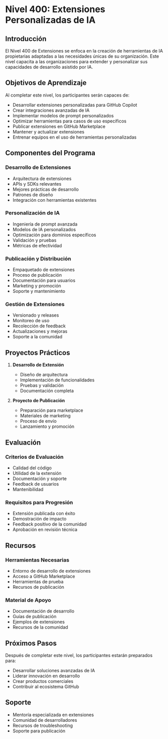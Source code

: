 <!--
Original file: /docs/levels/level-400-extensions.md
English version: 2023-03-20
Last translation update: 2023-03-20
Translated by: AI Assistant
-->

# Nivel 400: Extensiones Personalizadas de IA

## Introducción

El Nivel 400 de Extensiones se enfoca en la creación de herramientas de IA propietarias adaptadas a las necesidades únicas de su organización. Este nivel capacita a las organizaciones para extender y personalizar sus capacidades de desarrollo asistido por IA.

## Objetivos de Aprendizaje

Al completar este nivel, los participantes serán capaces de:

- Desarrollar extensiones personalizadas para GitHub Copilot
- Crear integraciones avanzadas de IA
- Implementar modelos de prompt personalizados
- Optimizar herramientas para casos de uso específicos
- Publicar extensiones en GitHub Marketplace
- Mantener y actualizar extensiones
- Entrenar equipos en el uso de herramientas personalizadas

## Componentes del Programa

### Desarrollo de Extensiones
- Arquitectura de extensiones
- APIs y SDKs relevantes
- Mejores prácticas de desarrollo
- Patrones de diseño
- Integración con herramientas existentes

### Personalización de IA
- Ingeniería de prompt avanzada
- Modelos de IA personalizados
- Optimización para dominios específicos
- Validación y pruebas
- Métricas de efectividad

### Publicación y Distribución
- Empaquetado de extensiones
- Proceso de publicación
- Documentación para usuarios
- Marketing y promoción
- Soporte y mantenimiento

### Gestión de Extensiones
- Versionado y releases
- Monitoreo de uso
- Recolección de feedback
- Actualizaciones y mejoras
- Soporte a la comunidad

## Proyectos Prácticos

1. **Desarrollo de Extensión**
   - Diseño de arquitectura
   - Implementación de funcionalidades
   - Pruebas y validación
   - Documentación completa

2. **Proyecto de Publicación**
   - Preparación para marketplace
   - Materiales de marketing
   - Proceso de envío
   - Lanzamiento y promoción

## Evaluación

### Criterios de Evaluación
- Calidad del código
- Utilidad de la extensión
- Documentación y soporte
- Feedback de usuarios
- Mantenibilidad

### Requisitos para Progresión
- Extensión publicada con éxito
- Demostración de impacto
- Feedback positivo de la comunidad
- Aprobación en revisión técnica

## Recursos

### Herramientas Necesarias
- Entorno de desarrollo de extensiones
- Acceso a GitHub Marketplace
- Herramientas de prueba
- Recursos de publicación

### Material de Apoyo
- Documentación de desarrollo
- Guías de publicación
- Ejemplos de extensiones
- Recursos de la comunidad

## Próximos Pasos

Después de completar este nivel, los participantes estarán preparados para:
- Desarrollar soluciones avanzadas de IA
- Liderar innovación en desarrollo
- Crear productos comerciales
- Contribuir al ecosistema GitHub

## Soporte

- Mentoría especializada en extensiones
- Comunidad de desarrolladores
- Recursos de troubleshooting
- Soporte para publicación